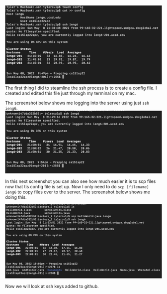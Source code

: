 ![pic1](Lab3SS_1.png)
The first thing I did to steamline the ssh process is to create a config file. I created and edited this file just through my terminal on my mac.

The screenshot below shows me logging into the server using just `ssh ieng6`. 
![pic2](LabReport3SS_2*.png)

In this next screenshot you can also see how much easier it is to scp files now that tis config file is set up. Now I only need to do `scp [filename] ieng6` to copy files over to the server. The screenshot below shows me doing this.

![pic3](Lab3SS_3*.png)

Now we will look at ssh keys added to github.